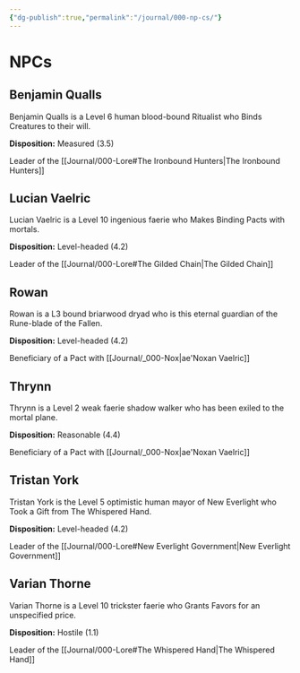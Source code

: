 ```yaml
---
{"dg-publish":true,"permalink":"/journal/000-np-cs/"}
---
```


# NPCs

## Benjamin Qualls
Benjamin Qualls is a Level 6 human blood-bound Ritualist who Binds Creatures to their will.

**Disposition:** Measured (3.5)

Leader of the [[Journal/000-Lore#The Ironbound Hunters\|The Ironbound Hunters]]

## Lucian Vaelric
Lucian Vaelric is a Level 10 ingenious faerie who Makes Binding Pacts with mortals.

**Disposition:** Level-headed (4.2)

Leader of the [[Journal/000-Lore#The Gilded Chain\|The Gilded Chain]]

## Rowan
Rowan is a L3 bound briarwood dryad who is this eternal guardian of the Rune-blade of the Fallen.

**Disposition:** Level-headed (4.2)

Beneficiary of a Pact with [[Journal/_000-Nox\|ae'Noxan Vaelric]]

## Thrynn
Thrynn is a Level 2 weak faerie shadow walker who has been exiled to the mortal plane.

**Disposition:** Reasonable (4.4)

Beneficiary of a Pact with [[Journal/_000-Nox\|ae'Noxan Vaelric]]

## Tristan York
Tristan York is the Level 5 optimistic human mayor of New Everlight who Took a Gift from The Whispered Hand.

**Disposition:** Level-headed (4.2)

Leader of the [[Journal/000-Lore#New Everlight Government\|New Everlight Government]]

## Varian Thorne
Varian Thorne is a Level 10 trickster faerie who Grants Favors for an unspecified price.

**Disposition:** Hostile (1.1)

Leader of the [[Journal/000-Lore#The Whispered Hand\|The Whispered Hand]]